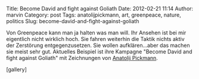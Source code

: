 Title: Become David and fight against Goliath
Date: 2012-02-21 11:14
Author: marvin
Category: post
Tags: anatolijpickmann, art, greenpeace, nature, politics
Slug: become-david-and-fight-against-goliath

Von Greenpeace kann man ja halten was man will. Ihr Ansehen ist bei mir
eigentlich nicht wirklich hoch. Sie fahren weiterhin die Taktik nichts
aktiv der Zerstörung entgegenzusetzen. Sie wollen aufklären...aber das
machen sie meist sehr gut. Aktuelles Beispiel ist ihre Kampagne "Become
David and fight against Goliath" mit Zeichnungen von [Anatolij
Pickmann](http://www.alpikmone.com/Home.html).

[gallery]

